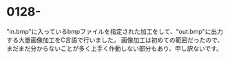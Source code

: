 # 0128-
"in.bmp"に入っているbmpファイルを指定された加工をして、"out.bmp"に出力する大量画像加工をC言語で行いました。
画像加工は初めての範囲だったので、まだまだ分からないことが多く上手く作動しない部分もあり、申し訳ないです。
